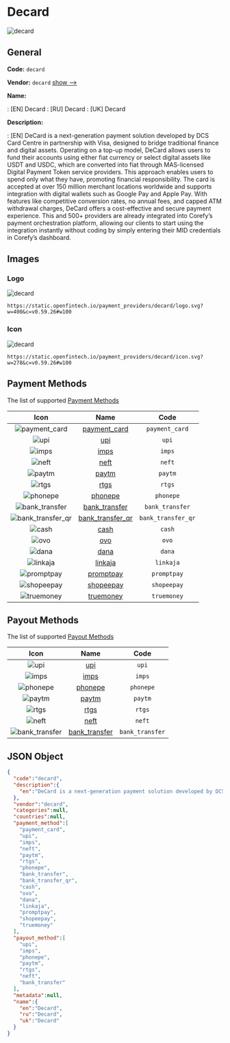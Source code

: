 
# Decard 
![decard](https://static.openfintech.io/payment_providers/decard/logo.svg?w=400&c=v0.59.26#w100)  

## General 
 
**Code:** `decard` 
 
**Vendor:** `decard` [show -->](/vendors/decard/) 
 
**Name:** 
 
:	[EN] Decard 
:	[RU] Decard 
:	[UK] Decard 
 
**Description:** 
 
: [EN] DeCard is a next-generation payment solution developed by DCS Card Centre in partnership with Visa, designed to bridge traditional finance and digital assets. Operating on a top-up model, DeCard allows users to fund their accounts using either fiat currency or select digital assets like USDT and USDC, which are converted into fiat through MAS-licensed Digital Payment Token service providers. This approach enables users to spend only what they have, promoting financial responsibility. The card is accepted at over 150 million merchant locations worldwide and supports integration with digital wallets such as Google Pay and Apple Pay. With features like competitive conversion rates, no annual fees, and capped ATM withdrawal charges, DeCard offers a cost-effective and secure payment experience. This and 500+ providers are already integrated into Corefy’s payment orchestration platform, allowing our clients to start using the integration instantly without coding by simply entering their MID credentials in Corefy’s dashboard. 
 

## Images 

### Logo 
 
![decard](https://static.openfintech.io/payment_providers/decard/logo.svg?w=400&c=v0.59.26#w100)  

```
https://static.openfintech.io/payment_providers/decard/logo.svg?w=400&c=v0.59.26#w100
```  

### Icon 
 
![decard](https://static.openfintech.io/payment_providers/decard/icon.svg?w=278&c=v0.59.26#w100)  

```
https://static.openfintech.io/payment_providers/decard/icon.svg?w=278&c=v0.59.26#w100
```  

## Payment Methods 
 
The list of supported [Payment Methods](/payment-methods/) 

|Icon|Name|Code| 
|:---:|:---:|:---:| 
|![payment_card](https://static.openfintech.io/payment_methods/payment_card/icon.svg?w=278&c=v0.59.26#w100) |[payment_card](/payment-methods/payment_card/)|`payment_card`| 
|![upi](https://static.openfintech.io/payment_methods/upi/icon.svg?w=278&c=v0.59.26#w100) |[upi](/payment-methods/upi/)|`upi`| 
|![imps](https://static.openfintech.io/payment_methods/imps/icon.png?w=278&c=v0.59.26#w100) |[imps](/payment-methods/imps/)|`imps`| 
|![neft](https://static.openfintech.io/payment_methods/neft/icon.svg?w=278&c=v0.59.26#w100) |[neft](/payment-methods/neft/)|`neft`| 
|![paytm](https://static.openfintech.io/payment_methods/paytm/icon.svg?w=278&c=v0.59.26#w100) |[paytm](/payment-methods/paytm/)|`paytm`| 
|![rtgs](https://static.openfintech.io/payment_methods/rtgs/icon.svg?w=278&c=v0.59.26#w100) |[rtgs](/payment-methods/rtgs/)|`rtgs`| 
|![phonepe](https://static.openfintech.io/payment_methods/phonepe/icon.svg?w=278&c=v0.59.26#w100) |[phonepe](/payment-methods/phonepe/)|`phonepe`| 
|![bank_transfer](https://static.openfintech.io/payment_methods/bank_transfer/icon.svg?w=278&c=v0.59.26#w100) |[bank_transfer](/payment-methods/bank_transfer/)|`bank_transfer`| 
|![bank_transfer_qr](https://static.openfintech.io/payment_methods/bank_transfer_qr/icon.svg?w=278&c=v0.59.26#w100) |[bank_transfer_qr](/payment-methods/bank_transfer_qr/)|`bank_transfer_qr`| 
|![cash](https://static.openfintech.io/payment_methods/cash/icon.png?w=278&c=v0.59.26#w100) |[cash](/payment-methods/cash/)|`cash`| 
|![ovo](https://static.openfintech.io/payment_methods/ovo/icon.png?w=278&c=v0.59.26#w100) |[ovo](/payment-methods/ovo/)|`ovo`| 
|![dana](https://static.openfintech.io/payment_methods/dana/icon.png?w=278&c=v0.59.26#w100) |[dana](/payment-methods/dana/)|`dana`| 
|![linkaja](https://static.openfintech.io/payment_methods/linkaja/icon.png?w=278&c=v0.59.26#w100) |[linkaja](/payment-methods/linkaja/)|`linkaja`| 
|![promptpay](https://static.openfintech.io/payment_methods/promptpay/icon.svg?w=278&c=v0.59.26#w100) |[promptpay](/payment-methods/promptpay/)|`promptpay`| 
|![shopeepay](https://static.openfintech.io/payment_methods/shopeepay/icon.svg?w=278&c=v0.59.26#w100) |[shopeepay](/payment-methods/shopeepay/)|`shopeepay`| 
|![truemoney](https://static.openfintech.io/payment_methods/truemoney/icon.png?w=278&c=v0.59.26#w100) |[truemoney](/payment-methods/truemoney/)|`truemoney`| 
 

## Payout Methods 
 
The list of supported [Payout Methods](/payout-methods/) 

|Icon|Name|Code| 
|:---:|:---:|:---:| 
|![upi](https://static.openfintech.io/payout_methods/upi/icon.svg?w=278&c=v0.59.26#w40) |[upi](payout-methodsupi/)|`upi`| 
|![imps](https://static.openfintech.io/payout_methods/imps/icon.png?w=278&c=v0.59.26#w40) |[imps](payout-methodsimps/)|`imps`| 
|![phonepe](https://static.openfintech.io/payout_methods/phonepe/icon.svg?w=278&c=v0.59.26#w40) |[phonepe](payout-methodsphonepe/)|`phonepe`| 
|![paytm](https://static.openfintech.io/payout_methods/paytm/icon.svg?w=278&c=v0.59.26#w40) |[paytm](payout-methodspaytm/)|`paytm`| 
|![rtgs](https://static.openfintech.io/payout_methods/rtgs/icon.svg?w=278&c=v0.59.26#w40) |[rtgs](payout-methodsrtgs/)|`rtgs`| 
|![neft](https://static.openfintech.io/payout_methods/neft/icon.svg?w=278&c=v0.59.26#w40) |[neft](payout-methodsneft/)|`neft`| 
|![bank_transfer](https://static.openfintech.io/payout_methods/bank_transfer/icon.svg?w=278&c=v0.59.26#w40) |[bank_transfer](payout-methodsbank_transfer/)|`bank_transfer`| 
 

## JSON Object 

```json
{
  "code":"decard",
  "description":{
    "en":"DeCard is a next-generation payment solution developed by DCS Card Centre in partnership with Visa, designed to bridge traditional finance and digital assets. Operating on a top-up model, DeCard allows users to fund their accounts using either fiat currency or select digital assets like USDT and USDC, which are converted into fiat through MAS-licensed Digital Payment Token service providers. This approach enables users to spend only what they have, promoting financial responsibility. The card is accepted at over 150 million merchant locations worldwide and supports integration with digital wallets such as Google Pay and Apple Pay. With features like competitive conversion rates, no annual fees, and capped ATM withdrawal charges, DeCard offers a cost-effective and secure payment experience. This and 500+ providers are already integrated into Corefy\u2019s payment orchestration platform, allowing our clients to start using the integration instantly without coding by simply entering their MID credentials in Corefy\u2019s dashboard."
  },
  "vendor":"decard",
  "categories":null,
  "countries":null,
  "payment_method":[
    "payment_card",
    "upi",
    "imps",
    "neft",
    "paytm",
    "rtgs",
    "phonepe",
    "bank_transfer",
    "bank_transfer_qr",
    "cash",
    "ovo",
    "dana",
    "linkaja",
    "promptpay",
    "shopeepay",
    "truemoney"
  ],
  "payout_method":[
    "upi",
    "imps",
    "phonepe",
    "paytm",
    "rtgs",
    "neft",
    "bank_transfer"
  ],
  "metadata":null,
  "name":{
    "en":"Decard",
    "ru":"Decard",
    "uk":"Decard"
  }
}
```  
